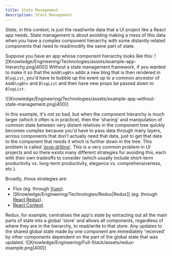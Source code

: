 ```yaml
---
title: State Management
description: State Management
---
```


*State*, in this context, is just the read/write data that a UI project like a React app needs. State management is about avoiding making a mess of this data when you have a complex component hierarchy with some distantly related components that need to read/modify the same part of state.

Suppose you have an app whose component hierarchy looks like this:
![[Knowledge/Engineering/Technologies/assets/example-app-hierarchy.png|400]]
Without a state management framework, if you wanted to make it so that the `AddBlogBtn` adds a new blog that is then rendered in `BlogList`, you'd have to bubble up the event up to a common ancestor of `AddBlogBtn` and `BlogList` and then have new props be passed down to `BlogList`.

![[Knowledge/Engineering/Technologies/assets/example-app-without-state-management.png|400]]

In this example, it's not so bad, but when the component hierarchy is much larger (which it often is in practice), then the 'sharing' and manipulation of common state between very distant relatives in the component tree quickly becomes complex because you'd have to pass data through many layers, across components that don't actually need that data, just to get that data to the component that needs it which is further down in the tree. This problem is called ['prop drilling'](https://kentcdodds.com/blog/prop-drilling). This is a very common problem in UI projects and so there exists many different strategies for avoiding this, each with their own tradeoffs to consider (which usually include short-term productivity vs. long-term productivity, elegance vs. comprehensiveness, etc.).

Broadly, those strategies are:
- Flux (eg. through [Vuex](https://vuex.vuejs.org/)).
- [[Knowledge/Engineering/Technologies/Redux|Redux]] (eg. through [React Redux](https://react-redux.js.org/)).
- [React Context](https://reactjs.org/docs/context.html).

Redux, for example, centralises the app's state by extracting out all the main parts of state into a global 'store' and allows all components, regardless of where they are in the hierarchy, to read/write to that store. Any updates to the shared global state made by one component are immediately 'received' by other components dependent on the part of the global state that was updated.
![[Knowledge/Engineering/Full-Stack/assets/redux-example.png|400]]


